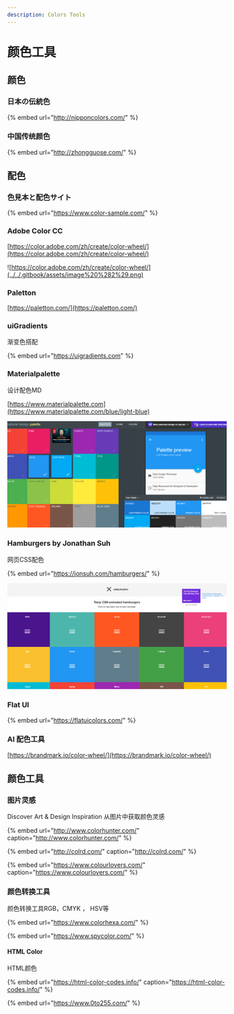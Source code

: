 ```yaml
---
description: Colors Tools
---
```


# 颜色工具

## 颜色

### 日本の伝統色

{% embed url="http://nipponcolors.com/" %}

### 中国传统颜色

{% embed url="http://zhongguose.com/" %}

## 配色

### 色見本と配色サイト

{% embed url="https://www.color-sample.com/" %}

### Adobe Color CC

[https://color.adobe.com/zh/create/color-wheel/](https://color.adobe.com/zh/create/color-wheel/)

![https://color.adobe.com/zh/create/color-wheel/](../../.gitbook/assets/image%20%282%29.png)

### Paletton

[https://paletton.com/](https://paletton.com/)

### uiGradients

渐变色搭配

{% embed url="https://uigradients.com" %}

### Materialpalette

设计配色MD

[https://www.materialpalette.com](https://www.materialpalette.com/blue/light-blue)

![](../../.gitbook/assets/image%20%283%29.png)

### Hamburgers by Jonathan Suh

网页CSS配色

{% embed url="https://jonsuh.com/hamburgers/" %}

![](../../.gitbook/assets/image%20%284%29.png)

### Flat UI

{% embed url="https://flatuicolors.com/" %}

### AI 配色工具

[https://brandmark.io/color-wheel/](https://brandmark.io/color-wheel/)

## 颜色工具

### 图片灵感

Discover Art & Design Inspiration 从图片中获取颜色灵感

{% embed url="http://www.colorhunter.com/" caption="http://www.colorhunter.com/" %}

{% embed url="http://colrd.com/" caption="http://colrd.com/" %}

{% embed url="https://www.colourlovers.com/" caption="https://www.colourlovers.com/" %}

### 颜色转换工具

颜色转换工具RGB，CMYK ， HSV等

{% embed url="https://www.colorhexa.com/" %}

{% embed url="https://www.spycolor.com/" %}

#### HTML Color

HTML颜色

{% embed url="https://html-color-codes.info/" caption="https://html-color-codes.info/" %}

{% embed url="https://www.0to255.com/" %}



